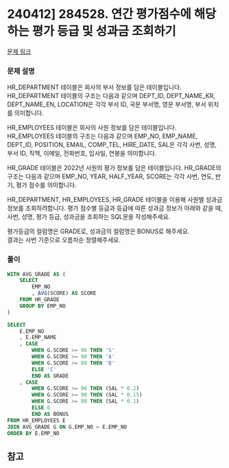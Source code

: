 # 240412] 284528. 연간 평가점수에 해당하는 평가 등급 및 성과금 조회하기

[문제 링크](https://school.programmers.co.kr/learn/courses/30/lessons/284528)

### 문제 설명
HR_DEPARTMENT 테이블은 회사의 부서 정보를 담은 테이블입니다. HR_DEPARTMENT 테이블의 구조는 다음과 같으며 DEPT_ID, DEPT_NAME_KR, DEPT_NAME_EN, LOCATION은 각각 부서 ID, 국문 부서명, 영문 부서명, 부서 위치를 의미합니다.  

HR_EMPLOYEES 테이블은 회사의 사원 정보를 담은 테이블입니다. HR_EMPLOYEES 테이블의 구조는 다음과 같으며 EMP_NO, EMP_NAME, DEPT_ID, POSITION, EMAIL, COMP_TEL, HIRE_DATE, SAL은 각각 사번, 성명, 부서 ID, 직책, 이메일, 전화번호, 입사일, 연봉을 의미합니다.  

HR_GRADE 테이블은 2022년 사원의 평가 정보를 담은 테이블입니다. HR_GRADE의 구조는 다음과 같으며 EMP_NO, YEAR, HALF_YEAR, SCORE는 각각 사번, 연도, 반기, 평가 점수를 의미합니다.  

HR_DEPARTMENT, HR_EMPLOYEES, HR_GRADE 테이블을 이용해 사원별 성과금 정보를 조회하려합니다. 평가 점수별 등급과 등급에 따른 성과금 정보가 아래와 같을 때, 사번, 성명, 평가 등급, 성과금을 조회하는 SQL문을 작성해주세요.  

평가등급의 컬럼명은 GRADE로, 성과금의 컬럼명은 BONUS로 해주세요.  
결과는 사번 기준으로 오름차순 정렬해주세요.  

### 풀이
```sql
WITH AVG_GRADE AS (
    SELECT
        EMP_NO
        , AVG(SCORE) AS SCORE
    FROM HR_GRADE
    GROUP BY EMP_NO
)

SELECT
    E.EMP_NO
    , E.EMP_NAME
    , CASE
        WHEN G.SCORE >= 96 THEN 'S'
        WHEN G.SCORE >= 90 THEN 'A'
        WHEN G.SCORE >= 80 THEN 'B'
        ELSE 'C'
        END AS GRADE
    , CASE
        WHEN G.SCORE >= 96 THEN (SAL * 0.2)
        WHEN G.SCORE >= 90 THEN (SAL * 0.15)
        WHEN G.SCORE >= 80 THEN (SAL * 0.1)
        ELSE 0
        END AS BONUS
FROM HR_EMPLOYEES E
JOIN AVG_GRADE G ON G.EMP_NO = E.EMP_NO
ORDER BY E.EMP_NO
```

## 참고
